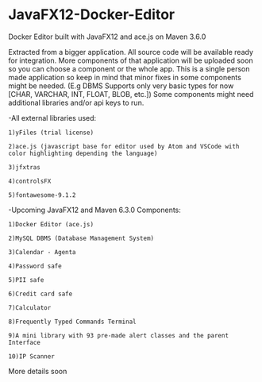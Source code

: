 # JavaFX12-Docker-Editor
Docker Editor built with JavaFX12 and ace.js on Maven 3.6.0  

Extracted from a bigger application. All source code will be available ready for integration. More components of that application
will be uploaded soon so you can choose a component or the whole app. This is a single person made application so keep in mind that
minor fixes in some components might be needed. (E.g DBMS Supports only very basic types for now [CHAR, VARCHAR, INT, FLOAT, BLOB,
etc.]) Some components might need additional libraries and/or api keys to run. 

-All external libraries used:

    1)yFiles (trial license)

    2)ace.js (javascript base for editor used by Atom and VSCode with color highlighting depending the language)

    3)jfxtras

    4)controlsFX

    5)fontawesome-9.1.2

-Upcoming JavaFX12 and Maven 6.3.0 Components:

    1)Docker Editor (ace.js)

    2)MySQL DBMS (Database Management System)

    3)Calendar - Agenta

    4)Password safe

    5)PII safe

    6)Credit card safe

    7)Calculator

    8)Frequently Typed Commands Terminal

    9)A mini library with 93 pre-made alert classes and the parent Interface

    10)IP Scanner

More details soon
